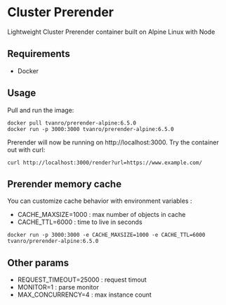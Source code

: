 # Cluster Prerender

Lightweight Cluster Prerender container built on Alpine Linux with Node

## Requirements

- Docker

## Usage

Pull and run the image:

```
docker pull tvanro/prerender-alpine:6.5.0
docker run -p 3000:3000 tvanro/prerender-alpine:6.5.0
```
Prerender will now be running on http://localhost:3000. Try the container out with curl:

```
curl http://localhost:3000/render?url=https://www.example.com/
```

## Prerender memory cache

You can customize cache behavior with environment variables :
- CACHE_MAXSIZE=1000 : max number of objects in cache
- CACHE_TTL=6000 : time to live in seconds

```
docker run -p 3000:3000 -e CACHE_MAXSIZE=1000 -e CACHE_TTL=6000 tvanro/prerender-alpine:6.5.0 
```

## Other params

- REQUEST_TIMEOUT=25000 : request timout 
- MONITOR=1 : parse monitor
- MAX_CONCURRENCY=4 : max instance count